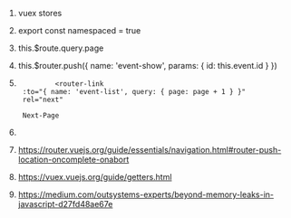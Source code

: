 1.  vuex stores
2.  export const namespaced = true
3.  this.\$route.query.page
4.  this.\$router.push({
    name: 'event-show',
    params: { id: this.event.id }
    })

5.              <router-link
        :to="{ name: 'event-list', query: { page: page + 1 } }"
        rel="next"

    >

        Next-Page

      </router-link>

6.  <router-view :key="$route.fullPath"/>

7.  https://router.vuejs.org/guide/essentials/navigation.html#router-push-location-oncomplete-onabort

8.  https://vuex.vuejs.org/guide/getters.html

9.  https://medium.com/outsystems-experts/beyond-memory-leaks-in-javascript-d27fd48ae67e
